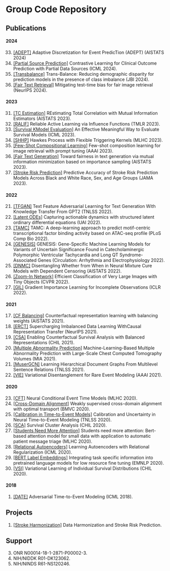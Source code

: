 # Group Code Repository

## Publications
#### 2024
33. [[ADEPT]](https://github.com/rhenao-group/ADEPT) Adaptive Discretization for Event PredicTion (ADEPT) (AISTATS 2024)
32. [[Partial Source Prediction]](https://github.com/rhenao-group/Contrastive-Learning) Contrastive Learning for Clinical Outcome Prediction with Partial Data Sources (ICML 2024).
28. [[Transbalance]](https://github.com/rhenao-group/Transbalance) Trans-Balance: Reducing demographic disparity for prediction models in the presence of class imbalance (JBI 2024).
24. [[Fair Text Retrieval]](https://github.com/rhenao-group/Fair_Text_based_Image_Retrieval) Mitigating test-time bias for fair image retrieval (NeurIPS 2024).

#### 2023
31. [[TC Estimation]](https://github.com/rhenao-group/TC-estimation) REstimating Total Correlation with Mutual Information Estimators (AISTATS 2023).
30. [[RALIF]](https://github.com/rhenao-group/Active-Learning) Reliable Active Learning via Influence Functions (TMLR 2023).
29. [[Survival KModel Evaluation]](https://github.com/rhenao-group/CensoredMAE) An Effective Meaningful Way to Evaluate Survival Models (ICML 2023).
27. [[SHHP]](https://github.com/rhenao-group/sghp) Hawkes Process with Flexible Triggering Kernels (MLHC 2023).
26. [[Few-Shot Compositional Learning]](https://github.com/rhenao-group/Compositional-Image-Retrieval) Few-shot composition learning for image retrieval with prompt tuning (AAAI 2023).
25. [[Fair Text Generation]](https://github.com/rhenao-group/Fair-Text-Generation) Toward fairness in text generation via mutual information minimization based on importance sampling (AISTATS 2023).
22. [[Stroke Risk Prediction]](https://github.com/rhenao-group/stroke-risk-prediction-models) Predictive Accuracy of Stroke Risk Prediction Models Across Black and White Race, Sex, and Age Groups (JAMA 2023).

#### 2022
21. [[TFGAN]](https://github.com/rhenao-group/TFGAN) Text Feature Adversarial Learning for Text Generation With Knowledge Transfer From GPT2 (TNLSS 2022).
20. [[Latent ODEs]](https://github.com/rhenao-group/structured_latent_ODEs) Capturing actionable dynamics with structured latent ordinary differential equations (UAI 2022).
19. [[TAMC]](https://github.com/rhenao-group/TAMC) TAMC: A deep-learning approach to predict motif-centric transcriptional factor binding activity based on ATAC-seq profile (PLoS Comp Bio 2022).
18. [[GENESIS]](https://github.com/rhenao-group/medgenetics) GENESIS: Gene-Specific Machine Learning Models for Variants of Uncertain Significance Found in Catecholaminergic Polymorphic Ventricular Tachycardia and Long QT Syndrome-Associated Genes (Circulation: Arrhythmia and Electrophysiology 2022).
16. [[DNMC]](https://github.com/rhenao-group/dnmc) Disentangling Whether from When in Neural Mixture Cure Models with Dependent Censoring (AISTATS 2022).
15. [[Zoom-In Network]](https://github.com/rhenao-group/pytorch-zoom-in-network) Efficient Classification of Very Large Images with Tiny Objects (CVPR 2022).
14. [[GIL]](https://github.com/rhenao-group/gradient-importance-learning) Gradient Importance Learning for Incomplete Observations (ICLR 2022).

#### 2021
17. [[CF Balancing]](https://github.com/rhenao-group/cf_balancing) Counterfactual representation learning with balancing weights (AISTATS 2021).
13. [[ERCT]](https://github.com/rhenao-group/ECRT) Supercharging Imbalanced Data Learning WithCausal Representation Transfer (NeurIPS 2021).
10. [[CSA]](https://github.com/rhenao-group/counterfactual_survival_analysis) Enabling Counterfactual Survival Analysis with Balanced Representations (CHIL 2021).
8. [[Multiple Abnormality Prediction]](https://github.com/rhenao-group/ct-net-models) Machine-Learning-Based Multiple Abnormality Prediction with Large-Scale Chest Computed Tomography Volumes (MIA 2021).
7. [[MuserGCN]](https://github.com/rhenao-group/MuserGCN_democode) Learning Hierarchical Document Graphs From Multilevel Sentence Relations (TNLSS 2021).
5. [[VIE]](https://github.com/rhenao-group/VIE) Variational Disentanglement for Rare Event Modeling (AAAI 2021).

#### 2020
23. [[CFT]](https://github.com/rhenao-group/cft) Neural Conditional Event Time Models (MLHC 2020).
12. [[Cross-Domain Alignment]](https://github.com/rhenao-group/Cross-domain-Alignment-OT) Weakly supervised cross-domain alignment with optimal transport (BMVC 2020).
11. [[Calibration in Time-to-Event Models]](https://github.com/rhenao-group/calibration_uncertainty_t2e) Calibration and Uncertainty in Neural Time-to-Event Modeling (TNLSS 2020).
9. [[SCA]](https://github.com/rhenao-group/survival_cluster_analysis) Survival Cluster Analysis (CHIL 2020).
6. [[Students Need More Attention]](https://github.com/rhenao-group/text_classifiers) Students need more attention: Bert-based attention model for small data with application to automatic patient message triage (MLHC 2020).
4. [[Relational Autoencoders]](https://github.com/rhenao-group/Relational-AutoEncoders) Learning Autoencoders with Relational Regularization (ICML 2020).
3. [[BERT Label Embeddings]](https://github.com/rhenao-group/VSI) Integrating task specific information into pretrained language models for low resource fine tuning (EMNLP 2020).
2. [[VSI]](https://github.com/rhenao-group/VSI) Variational Learning of Individual Survival Distributions (CHIL 2020).

#### 2018
1. [[DATE]](https://github.com/rhenao-group/adversarial_time_to_event) Adversarial Time-to-Event Modeling (ICML 2018).

## Projects
1. [[Stroke Harmonization]](https://github.com/duke-harmonization) Data Harmonization and Stroke Risk Prediction.

## Support

3. ONR N00014-18-1-2871-P00002-3.
2. NIH/NIDDK R01-DK123062.
1. NIH/NINDS R61-NS120246.
